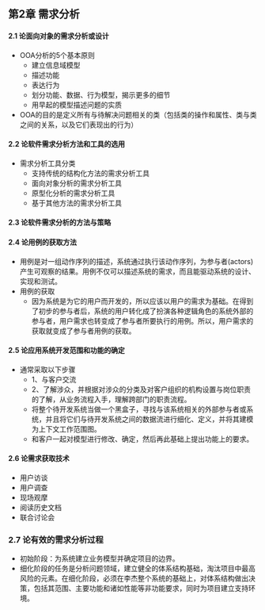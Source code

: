## 第2章 需求分析
#### 2.1 论面向对象的需求分析或设计
- OOA分析的5个基本原则
	- 建立信息域模型
	- 描述功能
	- 表达行为
	- 划分功能、数据、行为模型，揭示更多的细节
	- 用早起的模型描述问题的实质
- OOA的目的是定义所有与待解决问题相关的类（包括类的操作和属性、类与类之间的关系，以及它们表现出的行为）
#### 2.2 论软件需求分析方法和工具的选用
- 需求分析工具分类
	- 支持传统的结构化方法的需求分析工具
	- 面向对象分析的需求分析工具
	- 原型化分析的需求分析工具
	- 基于其他方法的需求分析工具
#### 2.3 论软件需求分析的方法与策略
#### 2.4 论用例的获取方法
- 用例是对一组动作序列的描述，系统通过执行该动作序列，为参与者(actors)产生可观察的结果。用例不仅可以描述系统的需求，而且能驱动系统的设计、实现和测试。
- 用例的获取
	- 因为系统是为它的用户而开发的，所以应该以用户的需求为基础。在得到了初步的参与者后，系统的用户转化成了扮演各种逻辑角色的系统外部的参与者，用户需求也转变成了参与者所要执行的用例。所以，用户需求的获取就变成了参与者用例的获取。
#### 2.5 论应用系统开发范围和功能的确定
- 通常采取以下步骤
	- 1、与客户交流
	- 2、了解涉众，并根据对涉众的分类及对客户组织的机构设置与岗位职责的了解，从业务流程入手，理解跨部门的职责流程。
	- 将整个待开发系统当做一个黑盒子，寻找与该系统相关的外部参与者或系统，并且将它们与待开发系统之间的数据流进行细化、定义，并将其建模为上下文工作范围图。
	- 和客户一起对模型进行修改、确定，然后再此基础上提出功能上的要求。
#### 2.6 论需求获取技术
- 用户访谈
- 用户调查
- 现场观摩
- 阅读历史文档
- 联合讨论会
### 2.7 论有效的需求分析过程
- 初始阶段：为系统建立业务模型并确定项目的边界。
- 细化阶段的任务是分析问题领域，建立健全的体系结构基础，淘汰项目中最高风险的元素。在细化阶段，必须在李杰整个系统的基础上，对体系结构做出决策，包括其范围、主要功能和诸如性能等非功能要求，同时为项目建立支持环境。